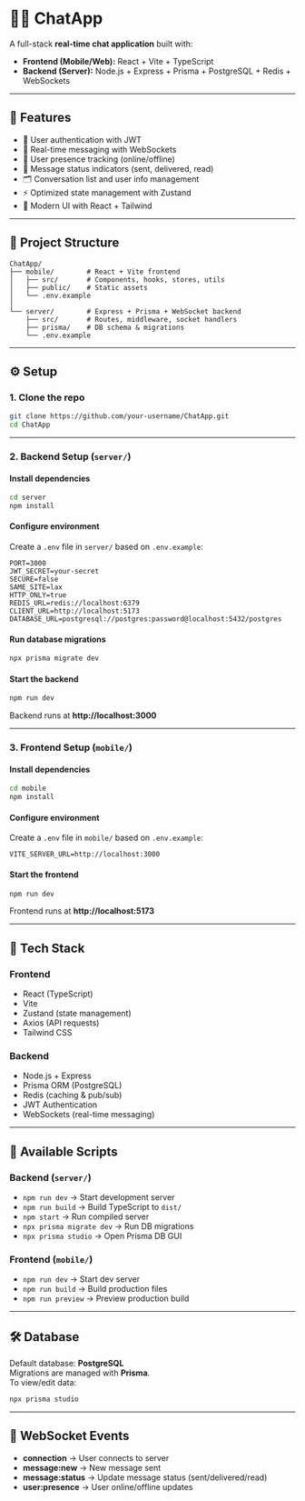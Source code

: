 # 📱💬 ChatApp

A full-stack **real-time chat application** built with:

- **Frontend (Mobile/Web):** React + Vite + TypeScript  
- **Backend (Server):** Node.js + Express + Prisma + PostgreSQL + Redis + WebSockets  

---

## 🚀 Features
- 🔐 User authentication with JWT  
- 💬 Real-time messaging with WebSockets  
- 👀 User presence tracking (online/offline)  
- 📜 Message status indicators (sent, delivered, read)  
- 🗂 Conversation list and user info management  
- ⚡ Optimized state management with Zustand  
- 🎨 Modern UI with React + Tailwind  

---

## 📂 Project Structure

```
ChatApp/
├── mobile/        # React + Vite frontend
│   ├── src/       # Components, hooks, stores, utils
│   ├── public/    # Static assets
│   └── .env.example
│
└── server/        # Express + Prisma + WebSocket backend
    ├── src/       # Routes, middleware, socket handlers
    ├── prisma/    # DB schema & migrations
    └── .env.example
```

---

## ⚙️ Setup

### 1. Clone the repo
```bash
git clone https://github.com/your-username/ChatApp.git
cd ChatApp
```

---

### 2. Backend Setup (`server/`)

#### Install dependencies
```bash
cd server
npm install
```

#### Configure environment
Create a `.env` file in `server/` based on `.env.example`:

```env
PORT=3000
JWT_SECRET=your-secret
SECURE=false
SAME_SITE=lax
HTTP_ONLY=true
REDIS_URL=redis://localhost:6379
CLIENT_URL=http://localhost:5173
DATABASE_URL=postgresql://postgres:password@localhost:5432/postgres
```

#### Run database migrations
```bash
npx prisma migrate dev
```

#### Start the backend
```bash
npm run dev
```
Backend runs at **http://localhost:3000**

---

### 3. Frontend Setup (`mobile/`)

#### Install dependencies
```bash
cd mobile
npm install
```

#### Configure environment
Create a `.env` file in `mobile/` based on `.env.example`:

```env
VITE_SERVER_URL=http://localhost:3000
```

#### Start the frontend
```bash
npm run dev
```
Frontend runs at **http://localhost:5173**

---

## 🔌 Tech Stack

### Frontend
- React (TypeScript)
- Vite
- Zustand (state management)
- Axios (API requests)
- Tailwind CSS

### Backend
- Node.js + Express
- Prisma ORM (PostgreSQL)
- Redis (caching & pub/sub)
- JWT Authentication
- WebSockets (real-time messaging)

---

## 📜 Available Scripts

### Backend (`server/`)
- `npm run dev` → Start development server
- `npm run build` → Build TypeScript to `dist/`
- `npm start` → Run compiled server
- `npx prisma migrate dev` → Run DB migrations
- `npx prisma studio` → Open Prisma DB GUI

### Frontend (`mobile/`)
- `npm run dev` → Start dev server
- `npm run build` → Build production files
- `npm run preview` → Preview production build

---

## 🛠️ Database

Default database: **PostgreSQL**  
Migrations are managed with **Prisma**.  
To view/edit data:

```bash
npx prisma studio
```

---

## 📡 WebSocket Events

- **connection** → User connects to server  
- **message:new** → New message sent  
- **message:status** → Update message status (sent/delivered/read)  
- **user:presence** → User online/offline updates
